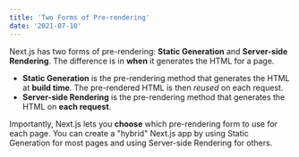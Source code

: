```yaml
---
title: 'Two Forms of Pre-rendering'
date: '2021-07-10'
---
```


Next.js has two forms of pre-rendering: **Static Generation** and **Server-side Rendering**.  The difference is in **when** it generates the HTML for a page.

- **Static Generation** is the pre-rendering method that generates the HTML at **build time**.  The pre-rendered HTML is then _reused_ on each request.
- **Server-side Rendering** is the pre-rendering method that generates the HTML on **each request**.

Importantly, Next.js lets you **choose** which pre-rendering form to use for each page.  You can create a "hybrid" Next.js app by using Static Generation for most pages and using Server-side Rendering for others.